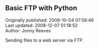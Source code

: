 ## Basic FTP with Python  
Originally published: 2008-10-04 07:56:46  
Last updated: 2008-12-07 01:18:52  
Author: Jonny Reeves  
  
Sending files to a web server via FTP.